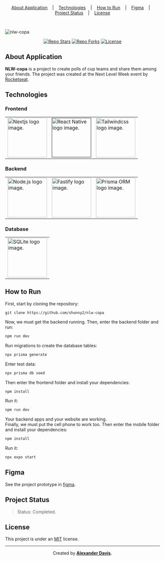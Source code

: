 <p align="center">
  <a href="#about-application">About Application</a>
  &nbsp;&nbsp;&nbsp;|&nbsp;&nbsp;&nbsp;
  <a href="#technologies">Technologies</a>
  &nbsp;&nbsp;&nbsp;|&nbsp;&nbsp;&nbsp;
  <a href="#how-to-run">How to Run</a>
  &nbsp;&nbsp;&nbsp;|&nbsp;&nbsp;&nbsp;
  <a href="#figma">Figma</a>
  &nbsp;&nbsp;&nbsp;|&nbsp;&nbsp;&nbsp;
  <a href="#project-status">Project Status</a>
  &nbsp;&nbsp;&nbsp;|&nbsp;&nbsp;&nbsp;
  <a href="#license">License</a>
</p>

</br>

![nlw-copa](https://user-images.githubusercontent.com/72872854/200069701-7026d50a-2959-485a-9383-be4163ac9411.png)

<p align="center">
 <a href="https://img.shields.io/github/stars/shunny2/nlw-copa?style=social"><img src="https://img.shields.io/github/stars/shunny2/nlw-copa?style=social" alt="Repo Stars"/></a>
 <a href="https://img.shields.io/github/forks/shunny2/nlw-copa?style=social"><img src="https://img.shields.io/github/forks/shunny2/nlw-copa?style=social" alt="Repo Forks"/></a>
 <a href="https://img.shields.io/github/license/shunny2/nlw-copa?style=social"><img src="https://img.shields.io/github/license/shunny2/nlw-copa?style=social" alt="License"/></a>
</p>

## About Application

<b>NLW-copa</b> is a project to create polls of cup teams and share them among your friends. The project was created at the Next Level Week event by [Rocketseat](https://www.rocketseat.com.br/).

## Technologies

### Frontend

<table>
  <thead>
  </thead>
  <tbody>
    <td>
      <a href="https://nextjs.org/" title="Nextjs"><img width="128" height="128" src="https://cdn.worldvectorlogo.com/logos/nextjs-2.svg" alt="Nextjs logo image." /></a>
    </td>
    <td>
      <a href="" title="React Native"><img width="128" height="128" src="https://cdn.worldvectorlogo.com/logos/react-native-1.svg" alt="React Native logo image." /></a>
    </td>
    <td>
      <a href="https://tailwindcss.com/" title="Tailwindcss"><img width="128" height="128" src="https://cdn.worldvectorlogo.com/logos/tailwindcss.svg" alt="Tailwindcss logo image." /></a>
    </td>
  </tbody>
</table>

### Backend

<table>
  <thead>
  </thead>
  <tbody>
    <td>
      <a href="https://nodejs.org/en/" title="NodeJS"><img width="128" height="128" src="https://cdn.worldvectorlogo.com/logos/nodejs-1.svg" alt="Node.js logo image." /></a>
    </td>
    <td>
      <a href="https://fastify.dev/" title="Fastify"><img width="128" height="128" src="https://cdn.worldvectorlogo.com/logos/fastify.svg" alt="Fastify logo image." /></a>
    </td>
    <td>
      <a href="https://www.prisma.io/" title="Prisma ORM"><img width="128" height="128" src="https://cdn.worldvectorlogo.com/logos/prisma-2.svg" alt="Prisma ORM logo image." /></a>
    </td>
  </tbody>
</table>

### Database

<table>
  <thead>
  </thead>
  <tbody>
    <td>
      <a href="https://www.sqlite.org/" title="SQLite"><img width="128" height="128" src="https://cdn.worldvectorlogo.com/logos/sqlite.svg" alt="SQLite logo image." /></a>
    </td>
  </tbody>
</table>
  
## How to Run

First, start by cloning the repository:
```shell
git clone https://github.com/shunny2/nlw-copa
```

Now, we must get the backend running. Then, enter the backend folder and run:
```bash
npm run dev
```

Run migrations to create the database tables:
```bash
npx prisma generate
```

Enter test data:
```bash
npx prisma db seed
```

Then enter the frontend folder and install your dependencies:
```bash
npm install
```

Run it:
```bash
npm run dev
```

Your backend apps and your website are working. </br> 
Finally, we must put the cell phone to work too. Then enter the mobile folder and install your dependencies:
```bash
npm install
```

Run it:
```bash
npx expo start
```

## Figma
See the project prototype in [figma](https://www.figma.com/file/MbLPiWxdF21YtWQAGvh9bb/Bol%C3%A3o-da-Copa-(Community)?node-id=0%3A1).

## Project Status

> Status: Completed.

## License

This project is under an [MIT](https://opensource.org/licenses/MIT) license.

<hr></hr>

<p align="center">Created by <a href="https://github.com/shunny2"><b>Alexander Davis<b></a>.</p>
